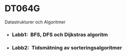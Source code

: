 # DT064G
Datastrukturer och Algoritmer

* ### Labb1:&ensp;BFS, DFS och Dijkstras algoritm
* ### Labb2:&ensp;Tidsmätning av sorteringsalgoritmer

